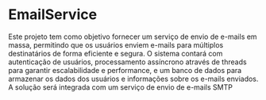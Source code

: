 # EmailService

Este projeto tem como objetivo fornecer um serviço de envio de e-mails em massa, permitindo que os usuários enviem e-mails para múltiplos destinatários de forma eficiente e segura. O sistema contará com autenticação de usuários, processamento assíncrono através de threads para garantir escalabilidade e performance, e um banco de dados para armazenar os dados dos usuários e informações sobre os e-mails enviados. A solução será integrada com um serviço de envio de e-mails SMTP